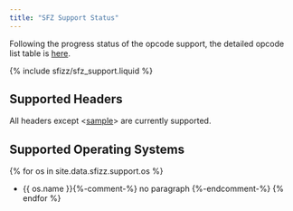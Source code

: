```yaml
---
title: "SFZ Support Status"
---
```

Following the progress status of the opcode support,
the detailed opcode list table is [here](opcodes).

{% include sfizz/sfz_support.liquid %}

## Supported Headers

All headers except <[sample](https://sfzformat.com/headers/sample)>
are currently supported.

## Supported Operating Systems

{% for os in site.data.sfizz.support.os %}
- {{ os.name }}{%-comment-%} no paragraph {%-endcomment-%}
{% endfor %}
